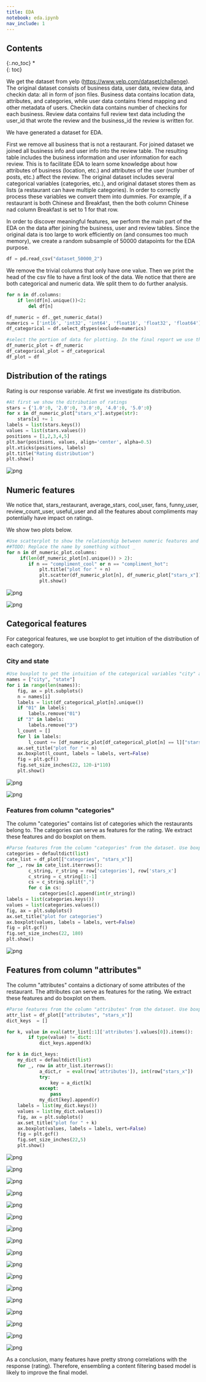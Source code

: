 ```yaml
---
title: EDA
notebook: eda.ipynb
nav_include: 1
---
```


## Contents
{:.no_toc}
*  
{: toc}





We get the dataset from yelp (https://www.yelp.com/dataset/challenge). The original dataset consists of business data, user data, review data, and checkin data: all in form of json files. Business data contains location data, attributes, and categories, while user data contains friend mapping and other metadata of users. Checkin data contains number of checkins for each business. Review data contains full review text data including the user_id that wrote the review and the business_id the review is written for.


We have generated a dataset for EDA.

First we remove all business that is not a restaurant. For joined dataset we joined all business info and user info into the review table. The resulting table includes the business information and user information for each review. This is to facilitate EDA to learn some knowledge about how attributes of business (location, etc.) and attributes of the user (number of posts, etc.) affect the review. The original dataset includes several categorical variables (categories, etc.), and original dataset stores them as lists (a restaurant can have multiple categories). In order to correctly process these variables we convert them into dummies. For example, if a restaurant is both Chinese and Breakfast, then the both column Chinese nad column Breakfast is set to 1 for that row.

In order to discover meaningful features, we perform the main part of the EDA on the data after joining the business, user and review tables. Since the original data is too large to work efficiently on (and consumes too much memory), we create a random subsample of 50000 datapoints for the EDA purpose.



```python
df = pd.read_csv("dataset_50000_2")
```



We remove the trivial columns that only have one value. Then we print the head of the csv file to have a first look of the data. We notice that there are both categorical and numeric data. We split them to do further analysis.



```python
for n in df.columns:
    if len(df[n].unique())<2:
        del df[n]
```




```python
df_numeric = df._get_numeric_data()
numerics = ['int16', 'int32', 'int64', 'float16', 'float32', 'float64']
df_categorical = df.select_dtypes(exclude=numerics)
```




```python
#select the portion of data for plotting. In the final report we use the whole subsampled dataset
df_numeric_plot = df_numeric
df_categorical_plot = df_categorical
df_plot = df
```


## Distribution of the ratings
Rating is our response variable. At first we investigate its distribution.



```python
#At first we show the ditribution of ratings
stars = {'1.0':0, '2.0':0, '3.0':0, '4.0':0, '5.0':0}
for x in df_numeric_plot["stars_x"].astype(str):
    stars[x] += 1
labels = list(stars.keys())
values = list(stars.values())
positions = [1,2,3,4,5]
plt.bar(positions, values, align='center', alpha=0.5)
plt.xticks(positions, labels)
plt.title("Rating distribution")
plt.show()
```



![png](eda_files/eda_8_0.png)


## Numeric features

We notice that, stars_restaurant, average_stars, cool_user, fans, funny_user, review_count_user, useful_user and all the features about compliments may potentially have impact on ratings. 

We show two plots below.



```python
#Use scatterplot to show the relationship between numeric features and the ratings.
##TODO: Replace the name by something without _
for n in df_numeric_plot.columns:
     if(len(df_numeric_plot[n].unique()) > 2):
        if n == "compliment_cool" or n == "compliment_hot":
            plt.title("plot for " + n)
            plt.scatter(df_numeric_plot[n], df_numeric_plot["stars_x"])        
            plt.show()
```



![png](eda_files/eda_10_0.png)



![png](eda_files/eda_10_1.png)


## Categorical features

For categorical features, we use boxplot to get intuition of the distribution of each category.

### City and state



```python
#Use boxplot to get the intuition of the categorical variables "city" and "state"
names = ["city", "state"]
for i in range(len(names)):
    fig, ax = plt.subplots()
    n = names[i]
    labels = list(df_categorical_plot[n].unique())
    if "01" in labels:
        labels.remove("01")
    if "3" in labels:
        labels.remove("3")
    l_count = []
    for l in labels:
        l_count += [df_numeric_plot[df_categorical_plot[n] == l]["stars_x"]]
    ax.set_title("plot for " + n)
    ax.boxplot(l_count, labels = labels, vert=False)
    fig = plt.gcf()
    fig.set_size_inches(22, 120-i*110)
    plt.show()
```



![png](eda_files/eda_12_0.png)



![png](eda_files/eda_12_1.png)


### Features from column "categories"

The column "categories" contains list of categories which the restaurants belong to. The categories can serve as features for the rating. We extract these features and do boxplot on them. 



```python
#Parse features from the column "categories" from the dataset. Use boxplots to analyse the features.
categories = defaultdict(list)
cate_list = df_plot[["categories", "stars_x"]]
for _, row in cate_list.iterrows():
        c_string, r_string = row['categories'], row['stars_x']
        c_string = c_string[1:-1]
        cs = c_string.split(",")
        for c in cs:
            categories[c].append(int(r_string))
labels = list(categories.keys())
values = list(categories.values())
fig, ax = plt.subplots()
ax.set_title("plot for categories")
ax.boxplot(values, labels = labels, vert=False)
fig = plt.gcf()
fig.set_size_inches(22, 180)
plt.show()
```



![png](eda_files/eda_14_0.png)


## Features from column "attributes"

The column "attributes" contains a dictionary of some attributes of the restaurant. The attributes can serve as features for the rating. We extract these features and do boxplot on them. 



```python
#Parse features from the column "attributes" from the dataset. Use boxplots to analyse the features.
attr_list = df_plot[["attributes", "stars_x"]]
dict_keys  = []

for k, value in eval(attr_list[:1]['attributes'].values[0]).items():
        if type(value) != dict:
            dict_keys.append(k)

for k in dict_keys: 
    my_dict = defaultdict(list)
    for _, row in attr_list.iterrows():
            a_dict,r  = eval(row['attributes']), int(row["stars_x"])
            try:
                key = a_dict[k]
            except:
                pass
            my_dict[key].append(r)
    labels = list(my_dict.keys())
    values = list(my_dict.values())
    fig, ax = plt.subplots()
    ax.set_title("plot for " + k)
    ax.boxplot(values, labels = labels, vert=False)
    fig = plt.gcf()
    fig.set_size_inches(22,5)
    plt.show()        
```



![png](eda_files/eda_16_0.png)



![png](eda_files/eda_16_1.png)



![png](eda_files/eda_16_2.png)



![png](eda_files/eda_16_3.png)



![png](eda_files/eda_16_4.png)



![png](eda_files/eda_16_5.png)



![png](eda_files/eda_16_6.png)



![png](eda_files/eda_16_7.png)



![png](eda_files/eda_16_8.png)



![png](eda_files/eda_16_9.png)



![png](eda_files/eda_16_10.png)



![png](eda_files/eda_16_11.png)



![png](eda_files/eda_16_12.png)



![png](eda_files/eda_16_13.png)



![png](eda_files/eda_16_14.png)



![png](eda_files/eda_16_15.png)



![png](eda_files/eda_16_16.png)



As a conclusion, many features have pretty strong correlations with the response (rating). Therefore, ensembling a content filtering based model is likely to improve the final model.
